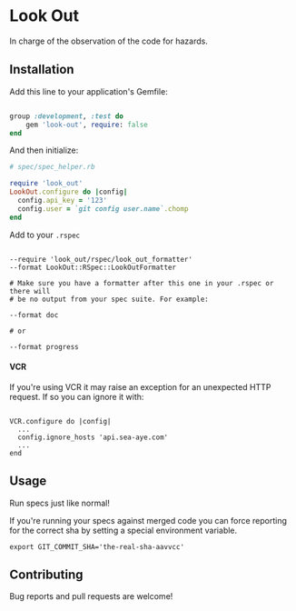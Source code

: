 # Look Out

In charge of the observation of the code for hazards.

## Installation

Add this line to your application's Gemfile:

```ruby

group :development, :test do
    gem 'look-out', require: false
end

```

And then initialize:

```ruby
# spec/spec_helper.rb

require 'look_out'
LookOut.configure do |config|
  config.api_key = '123'
  config.user = `git config user.name`.chomp
end

```

Add to your `.rspec`

```

--require 'look_out/rspec/look_out_formatter'
--format LookOut::RSpec::LookOutFormatter

# Make sure you have a formatter after this one in your .rspec or there will
# be no output from your spec suite. For example:

--format doc

# or

--format progress

```

#### VCR

If you're using VCR it may raise an exception for an unexpected HTTP request. If
so you can ignore it with:

```

VCR.configure do |config|
  ...
  config.ignore_hosts 'api.sea-aye.com'
  ...
end

```


## Usage

Run specs just like normal!

If you're running your specs against merged code you can force reporting for the
correct sha by setting a special environment variable.

```
export GIT_COMMIT_SHA='the-real-sha-aavvcc'
```

## Contributing

Bug reports and pull requests are welcome!
